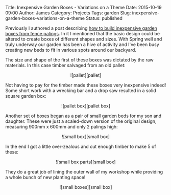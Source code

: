 Title: Inexpensive Garden Boxes - Variations on a Theme
Date: 2015-10-19 09:00
Author: James 
Category: Projects
Tags: garden
Slug: inexpensive-garden-boxes-variations-on-a-theme
Status: published

Previously I authored a post describing [how to build inexpensive garden boxes from fence palings][inexpensive boxes]. In it I mentioned that the basic design could be altered to create boxes of different shapes and sizes. With Spring well and truly underway our garden has been a hive of activity and I've been busy creating new beds to fit in various spots around our backyard.

The size and shape of the first of these boxes was dictated by the raw materials. In this case timber salvaged from an old pallet: 

<center>![pallet][pallet]</center>

Not having to pay for the timber made these boxes very inexpensive indeed! Some short work with a wrecking bar and a drop saw resulted in a solid square garden box:

<center>![pallet box][pallet box]</center>

<!--more-->

Another set of boxes began as a pair of small garden beds for my son and daughter. These were just a scaled-down version of the original design, measuring 900mm x 600mm and only 2 palings high:

<center>![small box][small box]</center>

In the end I got a little over-zealous and cut enough timber to make 5 of these:

<center>![small box parts][small box]</center>

They do a great job of lining the outer wall of my workshop while providing a whole bunch of new planting space!

<center>![small boxes][small box]</center>

[inexpensive boxes]:/how-to-build-inexpensive-garden-boxes-from-fence-palings
[pallet]:https://farm1.staticflickr.com/753/22097276109_40fd948bf3_z.jpg
[pallet box]:https://farm1.staticflickr.com/702/22294616691_5e80d824f2_z.jpg
[small box parts]:https://farm1.staticflickr.com/646/21661356384_231e3d698b_z.jpg
[small box]:https://farm6.staticflickr.com/5659/22097255089_3fcc6fde81_z.jpg
[small boxes]:https://farm1.staticflickr.com/675/22294597401_283d5f6a08_z.jpg
